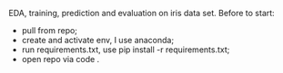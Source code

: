 EDA, training, prediction and evaluation on iris data set.
Before to start:
* pull from repo;
* create and activate env, I use anaconda;
* run requirements.txt, use  pip install -r requirements.txt;
* open repo via code .
